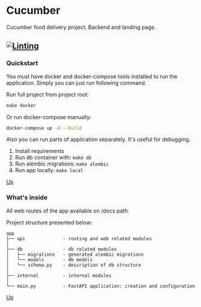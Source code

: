 # Cucumber
Cucumber food delivery project. Backend and landing page.

[![Linting](https://github.com/lamedevelop/cucumber/actions/workflows/ci.yml/badge.svg?branch=main)](https://github.com/lamedevelop/cucumber/actions/workflows/ci.yml)
---

### Quickstart

You must have docker and docker-compose tools 
installed to run the application. 
Simply you can just run following command.


Run full project from project root:
```bash
make docker
```

Or run docker-compose manually:

```bash
docker-compose up -d --build
```

Also you can run parts of application separately.
It's useful for debugging.

1. Install requirements
2. Run db container with: 
```make db```
3. Run alembic migrations:
```make alembic```
4. Run app locally:
```make local```

[Up](#cucumber)


### What's inside

All web routes of the app available on /docs path.

Project structure presented below:

```
app
├── api              - routing and web related modules
│
├── db               - db related modules
│   ├── migrations   - generated alembic migrations
│   └── models       - db models
│   └── schema.py    - description of db structure
│
├── internal         - internal modules
│
└── main.py          - FastAPI application: creation and configuration
```

[Up](#cucumber)
